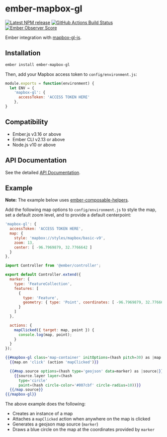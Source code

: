 # ember-mapbox-gl

[![Latest NPM release][npm-badge]][npm-badge-url]
[![GitHub Actions Build Status][github-actions-badge]][github-actions-badge-url]
[![Ember Observer Score][ember-observer-badge]][ember-observer-url]

[npm-badge]: https://img.shields.io/npm/v/ember-mapbox-gl.svg
[npm-badge-url]: https://www.npmjs.com/package/ember-mapbox-gl
[github-actions-badge]: https://github.com/kturney/ember-mapbox-gl/workflows/CI/badge.svg
[github-actions-badge-url]: https://github.com/kturney/ember-mapbox-gl/actions/workflows/ci.yml?query=branch%3Amaster
[ember-observer-badge]: http://emberobserver.com/badges/ember-mapbox-gl.svg
[ember-observer-url]: http://emberobserver.com/addons/ember-mapbox-gl

Ember integration with [mapbox-gl-js](https://www.mapbox.com/mapbox-gl-js/api/).

## Installation

```sh
ember install ember-mapbox-gl
```

Then, add your Mapbox access token to `config/environment.js`:
```javascript
module.exports = function(environment) {
  let ENV = {
    'mapbox-gl': {
      accessToken: 'ACCESS TOKEN HERE'
    },
}
```

## Compatibility
* Ember.js v3.16 or above
* Ember CLI v2.13 or above
* Node.js v10 or above

## API Documentation
See the detailed [API Documentation](API.md).

## Example

<strong>Note:</strong> The example below uses [ember-composable-helpers](https://github.com/DockYard/ember-composable-helpers).

Add the following map options to `config/environment.js` to style the map, set a default zoom level, and to provide a default centerpoint:

```javascript
'mapbox-gl': {
  accessToken: 'ACCESS TOKEN HERE',
  map: {
    style: 'mapbox://styles/mapbox/basic-v9',
    zoom: 13,
    center: [ -96.7969879, 32.7766642 ]
  }
},
```

```javascript
import Controller from '@ember/controller';

export default Controller.extend({
  marker: {
    type: 'FeatureCollection',
    features: [
      {
        type: 'Feature',
        geometry: { type: 'Point', coordinates: [ -96.7969879, 32.7766642 ] }
      }
    ]
  },

  actions: {
    mapClicked({ target: map, point }) {
      console.log(map, point);
    }
  }
});
```

```handlebars
{{#mapbox-gl class='map-container' initOptions=(hash pitch=30) as |map|}}
  {{map.on 'click' (action 'mapClicked')}}

  {{#map.source options=(hash type='geojson' data=marker) as |source|}}
    {{source.layer layer=(hash
      type='circle'
      paint=(hash circle-color='#007cbf' circle-radius=10))}}
  {{/map.source}}
{{/mapbox-gl}}
```

The above example does the following:

* Creates an instance of a map
* Attaches a `mapClicked` action when anywhere on the map is clicked
* Generates a geojson map source (`marker`)
* Draws a blue circle on the map at the coordinates provided by `marker`

